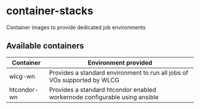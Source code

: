 # container-stacks
Container images to provide dedicated job environments

## Available containers

|Container    | Environment provided                                                        |
|-------------|-----------------------------------------------------------------------------|
| wlcg-wn     | Provides a standard environment to run all jobs of VOs supported by WLCG    |
| htcondor-wn | Provides a standard htcondor enabled workernode configurable using ansible |

